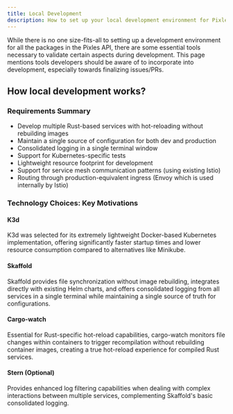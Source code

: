 ```yaml
---
title: Local Development
description: How to set up your local development environment for Pixles API.
---
```


While there is no one size-fits-all to setting up a development environment for all the packages in the Pixles API, there are some essential tools necessary to validate certain aspects during development. This page mentions tools developers should be aware of to incorporate into development, especially towards finalizing issues/PRs.

## How local development works?

### Requirements Summary

- Develop multiple Rust-based services with hot-reloading without rebuilding images
- Maintain a single source of configuration for both dev and production
- Consolidated logging in a single terminal window
- Support for Kubernetes-specific tests
- Lightweight resource footprint for development
- Support for service mesh communication patterns (using existing Istio)
- Routing through production-equivalent ingress (Envoy which is used internally by Istio)

### Technology Choices: Key Motivations

#### K3d

K3d was selected for its extremely lightweight Docker-based Kubernetes implementation, offering significantly faster startup times and lower resource consumption compared to alternatives like Minikube.

#### Skaffold

Skaffold provides file synchronization without image rebuilding, integrates directly with existing Helm charts, and offers consolidated logging from all services in a single terminal while maintaining a single source of truth for configurations.

#### Cargo-watch

Essential for Rust-specific hot-reload capabilities, cargo-watch monitors file changes within containers to trigger recompilation without rebuilding container images, creating a true hot-reload experience for compiled Rust services.

#### Stern (Optional)

Provides enhanced log filtering capabilities when dealing with complex interactions between multiple services, complementing Skaffold's basic consolidated logging.
